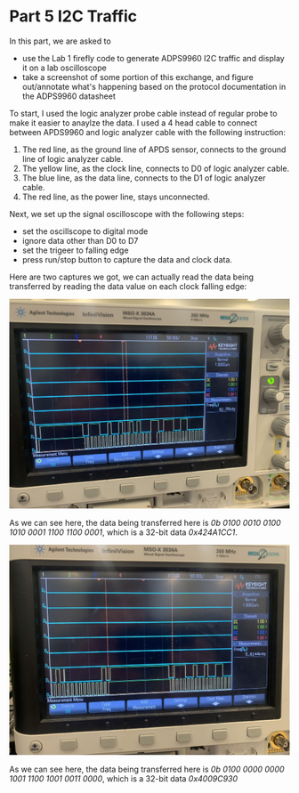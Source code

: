 # Part 5 I2C Traffic

In this part, we are asked to
- use the Lab 1 firefly code to generate ADPS9960 I2C traffic and display it on a lab oscilloscope
- take a screenshot of some portion of this exchange, and figure out/annotate what's happening based on the protocol documentation in the ADPS9960 datasheet

To start, I used the logic analyzer probe cable instead of regular probe to make it easier to anaylze the data. I used a 4 head cable to connect between APDS9960 and logic analyzer cable with the following instruction:

1. The red line, as the ground line of APDS sensor, connects to the ground line of logic analyzer cable.
2. The yellow line, as the clock line, connects to D0 of logic analyzer cable.
3. The blue line, as the data line, connects to the D1 of logic analyzer cable.
4. The red line, as the power line, stays unconnected.

Next, we set up the signal oscilloscope with the following steps:
- set the oscillscope to digital mode
- ignore data other than D0 to D7
- set the trigeer to falling edge
- press run/stop button to capture the data and clock data.

Here are two captures we got, we can actually read the data being transferred by reading the data value on each clock falling edge:

![alt txt](https://github.com/shux3/ese5190_lab2B_full/blob/main/05_i2c_traffic/media/off1.jpg)

As we can see here, the data being transferred here is *0b 0100 0010 0100 1010 0001 1100 1100 0001*, which is a 32-bit data *0x424A1CC1*.

![alt txt](https://github.com/shux3/ese5190_lab2B_full/blob/main/05_i2c_traffic/media/on1.jpg)

As we can see here, the data being transferred here is *0b 0100 0000 0000 1001 1100 1001 0011 0000*, which is a 32-bit data *0x4009C930*
